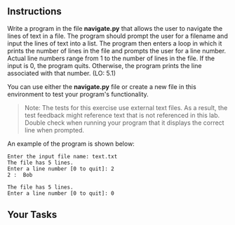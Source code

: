 ## Instructions

Write a program in the file **navigate.py** that allows the user to navigate the lines of text in a file. The program should prompt the user for a filename and input the lines of text into a list. The program then enters a loop in which it prints the number of lines in the file and prompts the user for a line number. Actual line numbers range from 1 to the number of lines in the file. If the input is 0, the program quits. Otherwise, the program prints the line associated with that number. (LO: 5.1)

You can use either the **navigate.py** file or create a new file in this environment to test your program's functionality.

> Note: The tests for this exercise use external text files. As a result, the test feedback might reference text that is not referenced in this lab. Double check when running your program that it displays the correct line when prompted.

An example of the program is shown below:

```
Enter the input file name: text.txt
The file has 5 lines.
Enter a line number [0 to quit]: 2
2 :  Bob

The file has 5 lines.
Enter a line number [0 to quit]: 0
```

## Your Tasks
